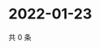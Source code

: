 # 2022-01-23

共 0 条

<!-- BEGIN WEIBO -->
<!-- 最后更新时间 Sun Jan 23 2022 05:07:13 GMT+0800 (China Standard Time) -->

<!-- END WEIBO -->
